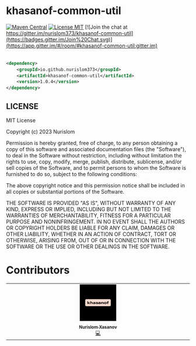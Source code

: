 # khasanof-common-util

[![Maven Central](https://maven-badges.herokuapp.com/maven-central/io.github.nurislom373/khasanof-common-util/badge.svg)](https://maven-badges.herokuapp.com/maven-central/io.github.nurislom373/khasanof-common-util)
[![License MIT](https://img.shields.io/badge/license-MIT-blue.svg)](https://github.com/Nurislom373/khasanof-common-util/blob/main/LICENSE)
[![Join the chat at https://gitter.im/nurislom373/khasanof-common-util](https://badges.gitter.im/Join%20Chat.svg)](https://app.gitter.im/#/room/#khasanof-common-util:gitter.im)

```xml

<dependency>
    <groupId>io.github.nurislom373</groupId>
    <artifactId>khasanof-common-util</artifactId>
    <version>1.0.4</version>
</dependency>
```

## LICENSE

MIT License

Copyright (c) 2023 Nurislom

Permission is hereby granted, free of charge, to any person obtaining a copy
of this software and associated documentation files (the "Software"), to deal
in the Software without restriction, including without limitation the rights
to use, copy, modify, merge, publish, distribute, sublicense, and/or sell
copies of the Software, and to permit persons to whom the Software is
furnished to do so, subject to the following conditions:

The above copyright notice and this permission notice shall be included in all
copies or substantial portions of the Software.

THE SOFTWARE IS PROVIDED "AS IS", WITHOUT WARRANTY OF ANY KIND, EXPRESS OR
IMPLIED, INCLUDING BUT NOT LIMITED TO THE WARRANTIES OF MERCHANTABILITY,
FITNESS FOR A PARTICULAR PURPOSE AND NONINFRINGEMENT. IN NO EVENT SHALL THE
AUTHORS OR COPYRIGHT HOLDERS BE LIABLE FOR ANY CLAIM, DAMAGES OR OTHER
LIABILITY, WHETHER IN AN ACTION OF CONTRACT, TORT OR OTHERWISE, ARISING FROM,
OUT OF OR IN CONNECTION WITH THE SOFTWARE OR THE USE OR OTHER DEALINGS IN THE
SOFTWARE.

# Contributors

<table>
    <tbody>
        <tr>
            <td align="center" valign="top" width="14.28%"><a href="https://github.com/Nurislom373"><img src="https://github.com/Nurislom373/khasanof-common-util/blob/main/etc/images/khasanof.png" width="100px;" alt="Nurislom Xasanov"/><br /><sub><b>Nurislom Xasanov</b></sub></a><br /><a href="#" title="Code">💻</a></td>
        </tr>
    </tbody>
</table>
